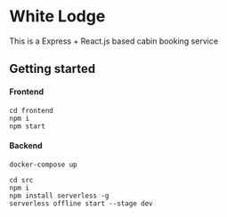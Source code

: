 # White Lodge

This is a Express + React.js based cabin booking service

## Getting started

#### Frontend

```
cd frontend
npm i
npm start
```

#### Backend

```
docker-compose up

cd src
npm i
npm install serverless -g
serverless offline start --stage dev
```